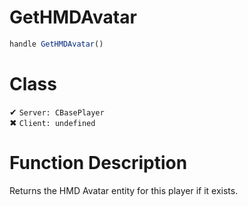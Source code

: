 # GetHMDAvatar
```js
handle GetHMDAvatar()
```
# Class
✔ `Server: CBasePlayer`  
✖ `Client: undefined`  

# Function Description
Returns the HMD Avatar entity for this player if it exists.

